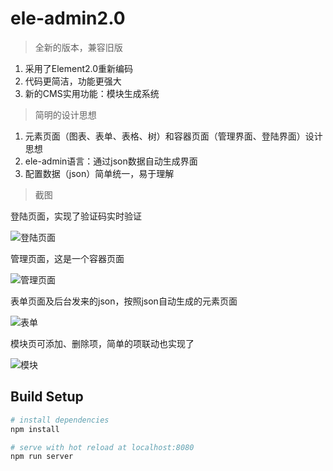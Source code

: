 # ele-admin2.0

> 全新的版本，兼容旧版

1. 采用了Element2.0重新编码
2. 代码更简洁，功能更强大
3. 新的CMS实用功能：模块生成系统

> 简明的设计思想

1. 元素页面（图表、表单、表格、树）和容器页面（管理界面、登陆界面）设计思想
2. ele-admin语言：通过json数据自动生成界面
3. 配置数据（json）简单统一，易于理解

> 截图

登陆页面，实现了验证码实时验证

![登陆页面](https://gitee.com/uploads/images/2017/1229/070645_96c724ae_45533.jpeg "火狐截图_2017-12-28T22-51-29.jpg")

管理页面，这是一个容器页面

![管理页面](https://gitee.com/uploads/images/2017/1229/065454_52ea97c1_45533.jpeg "火狐截图_管理.jpg")

表单页面及后台发来的json，按照json自动生成的元素页面

![表单](https://gitee.com/uploads/images/2017/1229/070040_ed617ee4_45533.jpeg "表单.jpg")

模块页可添加、删除项，简单的项联动也实现了

![模块](https://gitee.com/uploads/images/2017/1229/070441_729ba921_45533.jpeg "mokuai.jpg")


## Build Setup

``` bash
# install dependencies
npm install

# serve with hot reload at localhost:8080
npm run server
